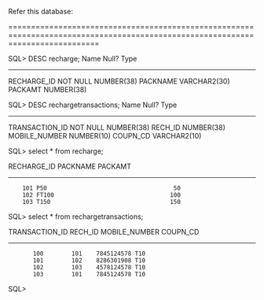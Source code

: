 Refer this database:

================================================================================================================================

SQL> DESC recharge;
 Name                                      Null?    Type
 ----------------------------------------- -------- ----------------------------

 RECHARGE_ID                               NOT NULL NUMBER(38)
 PACKNAME                                           VARCHAR2(30)
 PACKAMT                                            NUMBER(38)

SQL> DESC rechargetransactions;
 Name                                      Null?    Type
 ----------------------------------------- -------- ----------------------------

 TRANSACTION_ID                            NOT NULL NUMBER(38)
 RECH_ID                                            NUMBER(38)
 MOBILE_NUMBER                                      NUMBER(10)
 COUPN_CD                                           VARCHAR2(10)

SQL> select * from recharge;

RECHARGE_ID PACKNAME                          PACKAMT
----------- ------------------------------ ----------
        101 P50                                    50
        102 FT100                                 100
        103 T150                                  150

SQL> select * from rechargetransactions;

TRANSACTION_ID    RECH_ID MOBILE_NUMBER COUPN_CD
-------------- ---------- ------------- ----------
           100        101    7845124578 T10
           101        102    8286301908 T10
           102        103    4578124578 T10
           103        101    7845124578 T10

SQL>
